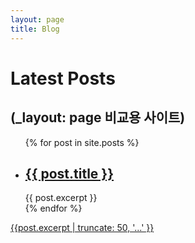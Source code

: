 ```yaml
---
layout: page
title: Blog
---
```


<h1>Latest Posts</h1>
<h2>(_layout: page 비교용 사이트)</h2>
<ul>
  {% for post in site.posts %}
  <li>
    <h2><a href="{{ post.url }}">{{ post.title }}</a></h2>
    {{ post.excerpt }}
  </li>
  {% endfor %}
</ul>

<a href="{{ site.baseurl }}{{ post.url }}" class="read-more">
        {{post.excerpt | truncate: 50, '...' }}</a>
